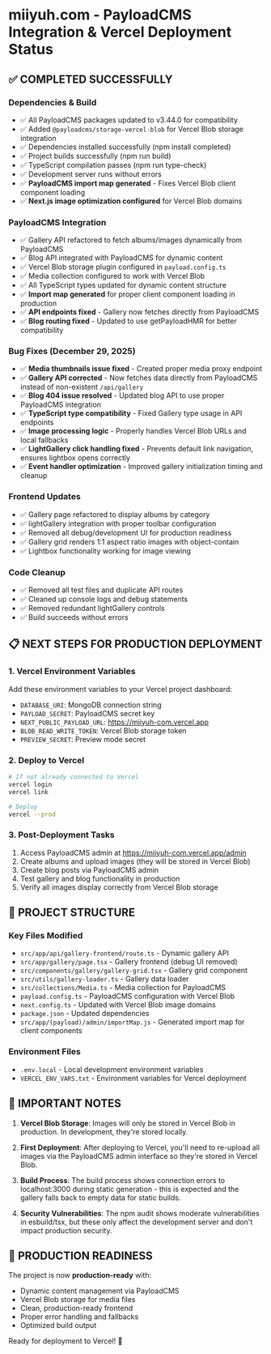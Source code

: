 # miiyuh.com - PayloadCMS Integration & Vercel Deployment Status

## ✅ COMPLETED SUCCESSFULLY

### Dependencies & Build

- ✅ All PayloadCMS packages updated to v3.44.0 for compatibility
- ✅ Added `@payloadcms/storage-vercel-blob` for Vercel Blob storage integration
- ✅ Dependencies installed successfully (npm install completed)
- ✅ Project builds successfully (npm run build)
- ✅ TypeScript compilation passes (npm run type-check)
- ✅ Development server runs without errors
- ✅ **PayloadCMS import map generated** - Fixes Vercel Blob client component loading
- ✅ **Next.js image optimization configured** for Vercel Blob domains

### PayloadCMS Integration

- ✅ Gallery API refactored to fetch albums/images dynamically from PayloadCMS
- ✅ Blog API integrated with PayloadCMS for dynamic content
- ✅ Vercel Blob storage plugin configured in `payload.config.ts`
- ✅ Media collection configured to work with Vercel Blob
- ✅ All TypeScript types updated for dynamic content structure
- ✅ **Import map generated** for proper client component loading in production
- ✅ **API endpoints fixed** - Gallery now fetches directly from PayloadCMS
- ✅ **Blog routing fixed** - Updated to use getPayloadHMR for better compatibility

### Bug Fixes (December 29, 2025)

- ✅ **Media thumbnails issue fixed** - Created proper media proxy endpoint
- ✅ **Gallery API corrected** - Now fetches data directly from PayloadCMS instead of non-existent `/api/gallery`
- ✅ **Blog 404 issue resolved** - Updated blog API to use proper PayloadCMS integration
- ✅ **TypeScript type compatibility** - Fixed Gallery type usage in API endpoints
- ✅ **Image processing logic** - Properly handles Vercel Blob URLs and local fallbacks
- ✅ **LightGallery click handling fixed** - Prevents default link navigation, ensures lightbox opens correctly
- ✅ **Event handler optimization** - Improved gallery initialization timing and cleanup

### Frontend Updates
- ✅ Gallery page refactored to display albums by category
- ✅ lightGallery integration with proper toolbar configuration
- ✅ Removed all debug/development UI for production readiness
- ✅ Gallery grid renders 1:1 aspect ratio images with object-contain
- ✅ Lightbox functionality working for image viewing

### Code Cleanup
- ✅ Removed all test files and duplicate API routes
- ✅ Cleaned up console logs and debug statements
- ✅ Removed redundant lightGallery controls
- ✅ Build succeeds without errors

## 📋 NEXT STEPS FOR PRODUCTION DEPLOYMENT

### 1. Vercel Environment Variables
Add these environment variables to your Vercel project dashboard:
- `DATABASE_URI`: MongoDB connection string
- `PAYLOAD_SECRET`: PayloadCMS secret key
- `NEXT_PUBLIC_PAYLOAD_URL`: https://miiyuh-com.vercel.app
- `BLOB_READ_WRITE_TOKEN`: Vercel Blob storage token
- `PREVIEW_SECRET`: Preview mode secret

### 2. Deploy to Vercel
```bash
# If not already connected to Vercel
vercel login
vercel link

# Deploy
vercel --prod
```

### 3. Post-Deployment Tasks
1. Access PayloadCMS admin at https://miiyuh-com.vercel.app/admin
2. Create albums and upload images (they will be stored in Vercel Blob)
3. Create blog posts via PayloadCMS admin
4. Test gallery and blog functionality in production
5. Verify all images display correctly from Vercel Blob storage

## 🔧 PROJECT STRUCTURE

### Key Files Modified
- `src/app/api/gallery-frontend/route.ts` - Dynamic gallery API
- `src/app/gallery/page.tsx` - Gallery frontend (debug UI removed)
- `src/components/gallery/gallery-grid.tsx` - Gallery grid component
- `src/utils/gallery-loader.ts` - Gallery data loader
- `src/collections/Media.ts` - Media collection for PayloadCMS
- `payload.config.ts` - PayloadCMS configuration with Vercel Blob
- `next.config.ts` - Updated with Vercel Blob image domains
- `package.json` - Updated dependencies
- `src/app/(payload)/admin/importMap.js` - Generated import map for client components

### Environment Files
- `.env.local` - Local development environment variables
- `VERCEL_ENV_VARS.txt` - Environment variables for Vercel deployment

## 🚨 IMPORTANT NOTES

1. **Vercel Blob Storage**: Images will only be stored in Vercel Blob in production. In development, they're stored locally.

2. **First Deployment**: After deploying to Vercel, you'll need to re-upload all images via the PayloadCMS admin interface so they're stored in Vercel Blob.

3. **Build Process**: The build process shows connection errors to localhost:3000 during static generation - this is expected and the gallery falls back to empty data for static builds.

4. **Security Vulnerabilities**: The npm audit shows moderate vulnerabilities in esbuild/tsx, but these only affect the development server and don't impact production security.

## 🎯 PRODUCTION READINESS

The project is now **production-ready** with:
- Dynamic content management via PayloadCMS
- Vercel Blob storage for media files
- Clean, production-ready frontend
- Proper error handling and fallbacks
- Optimized build output

Ready for deployment to Vercel! 🚀
